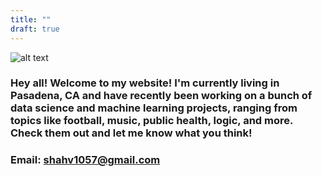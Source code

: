 ```yaml
---
title: ""
draft: true
---
```


![alt text](/Plots/Me.png "Logo Title Text 1")


### Hey all! Welcome to my website! I'm currently living in Pasadena, CA and have recently been working on a bunch of  data science and machine learning projects, ranging from topics like football, music, public health, logic, and more. Check them out and let me know what you think!


### Email: <a href="mailto:shahv1057@gmail.com">shahv1057@gmail.com</a>


